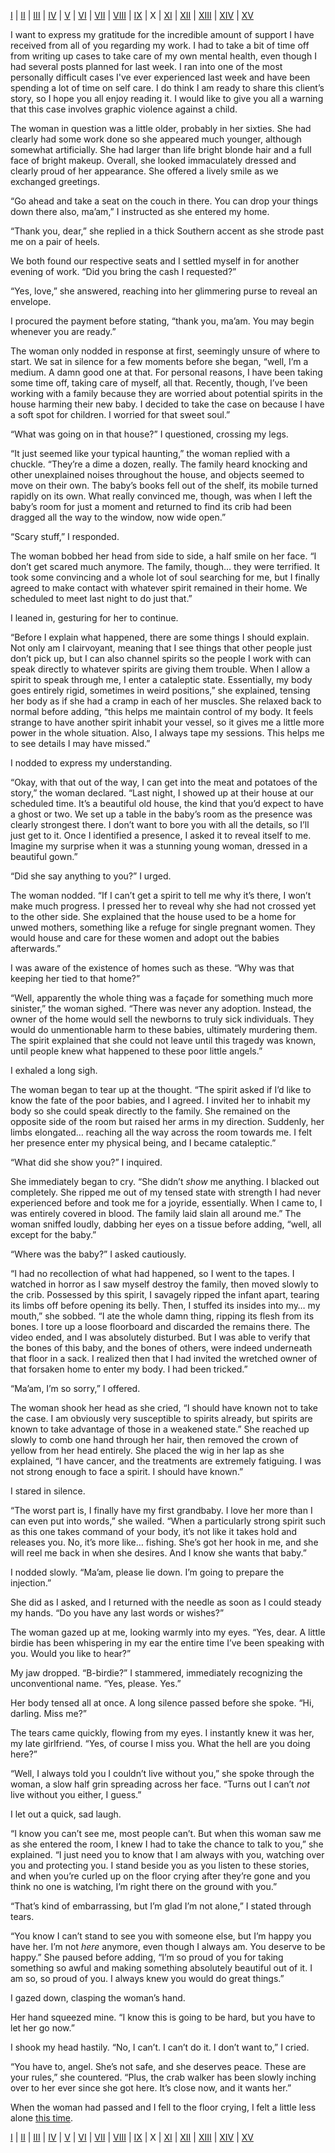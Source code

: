 [I](https://www.reddit.com/r/nosleep/comments/dyeb0f/i_help_people_commit_suicide_but_they_have_to/) | [II](https://www.reddit.com/r/nosleep/comments/dzjr8q/i_help_people_commit_suicide_but_they_have_to/) | [III](https://www.reddit.com/r/nosleep/comments/e01n9m/i_help_people_commit_suicide_but_they_have_to/) | [IV](https://www.reddit.com/r/nosleep/comments/e12izn/i_help_people_commit_suicide_but_they_have_to/) | [V](https://www.reddit.com/r/nosleep/comments/e4t824/i_help_people_commit_suicide_but_they_have_to/) | [VI](https://www.reddit.com/r/nosleep/comments/e5uzer/i_help_people_commit_suicide_but_they_have_to/) | [VII](https://www.reddit.com/r/nosleep/comments/e7ptwn/i_help_people_commit_suicide_but_they_have_to/) | [VIII](https://www.reddit.com/r/nosleep/comments/eb6dot/i_help_people_commit_suicide_but_they_have_to/) | [IX](https://www.reddit.com/r/nosleep/comments/ebpjoc/i_help_people_commit_suicide_but_they_have_to/) | X | [XI](https://www.reddit.com/r/nosleep/comments/ehfp7c/i_help_people_commit_suicide_but_they_have_to/) | [XII](https://www.reddit.com/r/nosleep/comments/ekvxj9/i_help_people_commit_suicide_but_they_have_to/) | [XIII](https://www.reddit.com/r/nosleep/comments/eo5az5/i_help_people_commit_suicide_but_they_have_to/) | [XIV](https://www.reddit.com/r/nosleep/comments/et4gqa/i_help_people_commit_suicide_but_they_have_to/) | [XV](https://www.reddit.com/r/nosleep/comments/evo0y5/i_help_people_commit_suicide_but_they_have_to/)

I want to express my gratitude for the incredible amount of support I have received from all of you regarding my work. I had to take a bit of time off from writing up cases to take care of my own mental health, even though I had several posts planned for last week. I ran into one of the most personally difficult cases I've ever experienced last week and have been spending a lot of time on self care. I do think I am ready to share this client’s story, so I hope you all enjoy reading it. I would like to give you all a warning that this case involves graphic violence against a child.

The woman in question was a little older, probably in her sixties. She had clearly had some work done so she appeared much younger, although somewhat artificially. She had larger than life bright blonde hair and a full face of bright makeup. Overall, she looked immaculately dressed and clearly proud of her appearance. She offered a lively smile as we exchanged greetings.

“Go ahead and take a seat on the couch in there. You can drop your things down there also, ma’am,” I instructed as she entered my home.

“Thank you, dear,” she replied in a thick Southern accent as she strode past me on a pair of heels.

We both found our respective seats and I settled myself in for another evening of work. “Did you bring the cash I requested?”

“Yes, love,” she answered, reaching into her glimmering purse to reveal an envelope.

I procured the payment before stating, “thank you, ma’am. You may begin whenever you are ready.”

The woman only nodded in response at first, seemingly unsure of where to start. We sat in silence for a few moments before she began, “well, I’m a medium. A damn good one at that. For personal reasons, I have been taking some time off, taking care of myself, all that. Recently, though, I’ve been working with a family because they are worried about potential spirits in the house harming their new baby. I decided to take the case on because I have a soft spot for children. I worried for that sweet soul.”

“What was going on in that house?” I questioned, crossing my legs.

“It just seemed like your typical haunting,” the woman replied with a chuckle. “They’re a dime a dozen, really. The family heard knocking and other unexplained noises throughout the house, and objects seemed to move on their own. The baby’s books fell out of the shelf, its mobile turned rapidly on its own. What really convinced me, though, was when I left the baby’s room for just a moment and returned to find its crib had been dragged all the way to the window, now wide open.”

“Scary stuff,” I responded.

The woman bobbed her head from side to side, a half smile on her face. “I don’t get scared much anymore. The family, though… they were terrified. It took some convincing and a whole lot of soul searching for me, but I finally agreed to make contact with whatever spirit remained in their home. We scheduled to meet last night to do just that.”

I leaned in, gesturing for her to continue.

“Before I explain what happened, there are some things I should explain. Not only am I clairvoyant, meaning that I see things that other people just don’t pick up, but I can also channel spirits so the people I work with can speak directly to whatever spirits are giving them trouble. When I allow a spirit to speak through me, I enter a cataleptic state. Essentially, my body goes entirely rigid, sometimes in weird positions,” she explained, tensing her body as if she had a cramp in each of her muscles. She relaxed back to normal before adding, “this helps me maintain control of my body. It feels strange to have another spirit inhabit your vessel, so it gives me a little more power in the whole situation. Also, I always tape my sessions. This helps me to see details I may have missed.”

I nodded to express my understanding.

“Okay, with that out of the way, I can get into the meat and potatoes of the story,” the woman declared. “Last night, I showed up at their house at our scheduled time. It’s a beautiful old house, the kind that you’d expect to have a ghost or two. We set up a table in the baby’s room as the presence was clearly strongest there. I don’t want to bore you with all the details, so I’ll just get to it. Once I identified a presence, I asked it to reveal itself to me. Imagine my surprise when it was a stunning young woman, dressed in a beautiful gown.”

“Did she say anything to you?” I urged.

The woman nodded. “If I can’t get a spirit to tell me why it’s there, I won’t make much progress. I pressed her to reveal why she had not crossed yet to the other side. She explained that the house used to be a home for unwed mothers, something like a refuge for single pregnant women. They would house and care for these women and adopt out the babies afterwards.”

I was aware of the existence of homes such as these. “Why was that keeping her tied to that home?”

“Well, apparently the whole thing was a façade for something much more sinister,” the woman sighed. “There was never any adoption. Instead, the owner of the home would sell the newborns to truly sick individuals. They would do unmentionable harm to these babies, ultimately murdering them. The spirit explained that she could not leave until this tragedy was known, until people knew what happened to these poor little angels.”

I exhaled a long sigh.

The woman began to tear up at the thought. “The spirit asked if I’d like to know the fate of the poor babies, and I agreed. I invited her to inhabit my body so she could speak directly to the family. She remained on the opposite side of the room but raised her arms in my direction. Suddenly, her limbs elongated… reaching all the way across the room towards me. I felt her presence enter my physical being, and I became cataleptic.”

“What did she show you?” I inquired.

She immediately began to cry. “She didn’t *show* me anything. I blacked out completely. She ripped me out of my tensed state with strength I had never experienced before and took me for a joyride, essentially. When I came to, I was entirely covered in blood. The family laid slain all around me.” The woman sniffed loudly, dabbing her eyes on a tissue before adding, “well, all except for the baby.”

“Where was the baby?” I asked cautiously.

“I had no recollection of what had happened, so I went to the tapes. I watched in horror as I saw myself destroy the family, then moved slowly to the crib. Possessed by this spirit, I savagely ripped the infant apart, tearing its limbs off before opening its belly. Then, I stuffed its insides into my… my mouth,” she sobbed. “I ate the whole damn thing, ripping its flesh from its bones. I tore up a loose floorboard and discarded the remains there. The video ended, and I was absolutely disturbed. But I was able to verify that the bones of this baby, and the bones of others, were indeed underneath that floor in a sack. I realized then that I had invited the wretched owner of that forsaken home to enter my body. I had been tricked.”

“Ma’am, I’m so sorry,” I offered.

The woman shook her head as she cried, “I should have known not to take the case. I am obviously very susceptible to spirits already, but spirits are known to take advantage of those in a weakened state.” She reached up slowly to comb one hand through her hair, then removed the crown of yellow from her head entirely. She placed the wig in her lap as she explained, “I have cancer, and the treatments are extremely fatiguing. I was not strong enough to face a spirit. I should have known.”

I stared in silence.

“The worst part is, I finally have my first grandbaby. I love her more than I can even put into words,” she wailed. “When a particularly strong spirit such as this one takes command of your body, it’s not like it takes hold and releases you. No, it’s more like… fishing. She’s got her hook in me, and she will reel me back in when she desires. And I know she wants that baby.”

I nodded slowly. “Ma’am, please lie down. I’m going to prepare the injection.”

She did as I asked, and I returned with the needle as soon as I could steady my hands. “Do you have any last words or wishes?”

The woman gazed up at me, looking warmly into my eyes. “Yes, dear. A little birdie has been whispering in my ear the entire time I’ve been speaking with you. Would you like to hear?”

My jaw dropped. “B-birdie?” I stammered, immediately recognizing the unconventional name. “Yes, please. Yes.”

Her body tensed all at once. A long silence passed before she spoke. “Hi, darling. Miss me?”

The tears came quickly, flowing from my eyes. I instantly knew it was her, my late girlfriend. “Yes, of course I miss you. What the hell are you doing here?”

“Well, I always told you I couldn’t live without you,” she spoke through the woman, a slow half grin spreading across her face. “Turns out I can’t *not* live without you either, I guess.”

I let out a quick, sad laugh.

“I know you can’t see me, most people can’t. But when this woman saw me as she entered the room, I knew I had to take the chance to talk to you,” she explained. “I just need you to know that I am always with you, watching over you and protecting you. I stand beside you as you listen to these stories, and when you’re curled up on the floor crying after they’re gone and you think no one is watching, I’m right there on the ground with you.”

“That’s kind of embarrassing, but I’m glad I’m not alone,” I stated through tears.

“You know I can’t stand to see you with someone else, but I’m happy you have her. I’m not *here* anymore, even though I always am. You deserve to be happy.” She paused before adding, “I’m so proud of you for taking something so awful and making something absolutely beautiful out of it. I am so, so proud of you. I always knew you would do great things.”

I gazed down, clasping the woman’s hand.

Her hand squeezed mine. “I know this is going to be hard, but you have to let her go now.”

I shook my head hastily. “No, I can’t. I can’t do it. I don’t want to,” I cried.

“You have to, angel. She’s not safe, and she deserves peace. These are your rules,” she countered. “Plus, the crab walker has been slowly inching over to her ever since she got here. It’s close now, and it wants her.”

When the woman had passed and I fell to the floor crying, I felt a little less alone [this time](https://www.reddit.com/r/hercreation/).

[I](https://www.reddit.com/r/nosleep/comments/dyeb0f/i_help_people_commit_suicide_but_they_have_to/) | [II](https://www.reddit.com/r/nosleep/comments/dzjr8q/i_help_people_commit_suicide_but_they_have_to/) | [III](https://www.reddit.com/r/nosleep/comments/e01n9m/i_help_people_commit_suicide_but_they_have_to/) | [IV](https://www.reddit.com/r/nosleep/comments/e12izn/i_help_people_commit_suicide_but_they_have_to/) | [V](https://www.reddit.com/r/nosleep/comments/e4t824/i_help_people_commit_suicide_but_they_have_to/) | [VI](https://www.reddit.com/r/nosleep/comments/e5uzer/i_help_people_commit_suicide_but_they_have_to/) | [VII](https://www.reddit.com/r/nosleep/comments/e7ptwn/i_help_people_commit_suicide_but_they_have_to/) | [VIII](https://www.reddit.com/r/nosleep/comments/eb6dot/i_help_people_commit_suicide_but_they_have_to/) | [IX](https://www.reddit.com/r/nosleep/comments/ebpjoc/i_help_people_commit_suicide_but_they_have_to/) | X | [XI](https://www.reddit.com/r/nosleep/comments/ehfp7c/i_help_people_commit_suicide_but_they_have_to/) | [XII](https://www.reddit.com/r/nosleep/comments/ekvxj9/i_help_people_commit_suicide_but_they_have_to/) | [XIII](https://www.reddit.com/r/nosleep/comments/eo5az5/i_help_people_commit_suicide_but_they_have_to/) | [XIV](https://www.reddit.com/r/nosleep/comments/et4gqa/i_help_people_commit_suicide_but_they_have_to/) | [XV](https://www.reddit.com/r/nosleep/comments/evo0y5/i_help_people_commit_suicide_but_they_have_to/)
